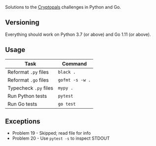 Solutions to the [Cryptopals] challenges in Python and Go.

## Versioning
Everything should work on Python 3.7 (or above) and Go 1.11 (or above).

## Usage
| Task | Command |
| ---- | ------- |
| Reformat `.py` files | `black .` |
| Reformat `.go` files | `gofmt -s -w .` |
| Typecheck `.py` files | `mypy .` |
| Run Python tests | `pytest` |
| Run Go tests | `go test` |

## Exceptions
- Problem 19 - Skipped; read file for info
- Problem 20 - Use `pytest -s` to inspect STDOUT

[Cryptopals]: https://cryptopals.com
